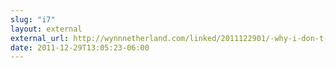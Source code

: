```yaml
---
slug: "i7"
layout: external
external_url: http://wynnnetherland.com/linked/2011122901/-why-i-don-t-write-web-apps
date: 2011-12-29T13:05:23-06:00
---
```

